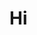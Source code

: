 <link rel="stylesheet" type="text/css" media="all" href="style.css" />

<h1 class="text-center">Hi</h1>
